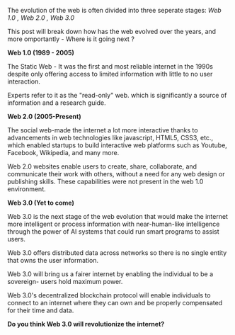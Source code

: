 The evolution of the web is often divided into three seperate stages:
     _Web 1.0 , Web 2.0 , Web 3.0_

This post will break down how has the web evolved over the years, and more omportantly - Where is it going next ?

**Web 1.0 (1989 - 2005)**

The Static Web - It was the first and most reliable internet in the 1990s despite only offering access to limited information with little to no user interaction.

Experts refer to it as the "read-only" web. which is significantly a source of information and a research guide.

**Web 2.0 (2005-Present)**

The social web-made the internet a lot more interactive thanks to advancements in web technologies like javascript, HTML5, CSS3, etc., which enabled startups to build interactive web platforms such as Youtube, Facebook, Wikipedia, and many more.

Web 2.0 websites enable users to create, share, collaborate, and communicate their work with others, without a need for any web design or publishing skills. These capabilities were not present in the web 1.0 environment.

**Web 3.0 (Yet to come)**

Web 3.0 is the next stage of the web evolution that would make the internet more intelligent or process information with near-human-like intelligence through the power of AI systems that could run smart programs to assist users.

Web 3.0 offers distributed data across networks so there is no single entity that owns the user information.

Web 3.0 will bring us a fairer internet by enabling the individual to be a sovereign- users hold maximum power. 

Web 3.0's decentralized blockchain protocol will enable individuals to connect to an internet where they can own and be properly compensated for their time and data.

**Do you think Web 3.0 will revolutionize the internet?**